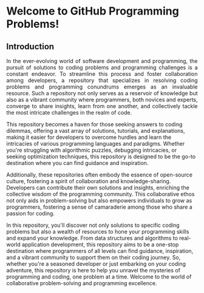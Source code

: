 # Welcome to GitHub Programming Problems!


 

## Introduction

<div style="text-align: justify;">
In the ever-evolving world of software development and programming, the pursuit of solutions to coding problems and programming challenges is a constant endeavor. To streamline this process and foster collaboration among developers, a repository that specializes in resolving coding problems and programming conundrums emerges as an invaluable resource. Such a repository not only serves as a reservoir of knowledge but also as a vibrant community where programmers, both novices and experts, converge to share insights, learn from one another, and collectively tackle the most intricate challenges in the realm of code.
</div>

This repository becomes a haven for those seeking answers to coding dilemmas, offering a vast array of solutions, tutorials, and explanations, making it easier for developers to overcome hurdles and learn the intricacies of various programming languages and paradigms. Whether you're struggling with algorithmic puzzles, debugging intricacies, or seeking optimization techniques, this repository is designed to be the go-to destination where you can find guidance and inspiration.

Additionally, these repositories often embody the essence of open-source culture, fostering a spirit of collaboration and knowledge-sharing. Developers can contribute their own solutions and insights, enriching the collective wisdom of the programming community. This collaborative ethos not only aids in problem-solving but also empowers individuals to grow as programmers, fostering a sense of camaraderie among those who share a passion for coding.

In this repository, you'll discover not only solutions to specific coding problems but also a wealth of resources to hone your programming skills and expand your knowledge. From data structures and algorithms to real-world application development, this repository aims to be a one-stop destination where programmers of all levels can find guidance, inspiration, and a vibrant community to support them on their coding journey. So, whether you're a seasoned developer or just embarking on your coding adventure, this repository is here to help you unravel the mysteries of programming and coding, one problem at a time. Welcome to the world of collaborative problem-solving and programming excellence.
</div>
